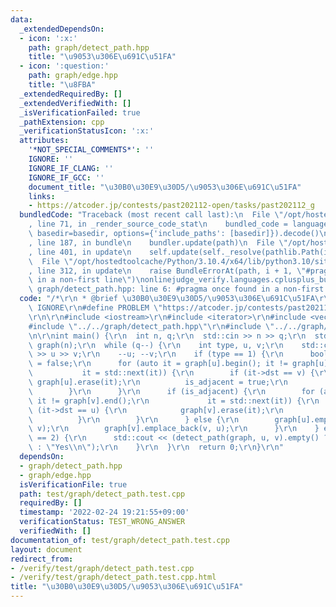 ```yaml
---
data:
  _extendedDependsOn:
  - icon: ':x:'
    path: graph/detect_path.hpp
    title: "\u9053\u306E\u691C\u51FA"
  - icon: ':question:'
    path: graph/edge.hpp
    title: "\u8FBA"
  _extendedRequiredBy: []
  _extendedVerifiedWith: []
  _isVerificationFailed: true
  _pathExtension: cpp
  _verificationStatusIcon: ':x:'
  attributes:
    '*NOT_SPECIAL_COMMENTS*': ''
    IGNORE: ''
    IGNORE_IF_CLANG: ''
    IGNORE_IF_GCC: ''
    document_title: "\u30B0\u30E9\u30D5/\u9053\u306E\u691C\u51FA"
    links:
    - https://atcoder.jp/contests/past202112-open/tasks/past202112_g
  bundledCode: "Traceback (most recent call last):\n  File \"/opt/hostedtoolcache/Python/3.10.4/x64/lib/python3.10/site-packages/onlinejudge_verify/documentation/build.py\"\
    , line 71, in _render_source_code_stat\n    bundled_code = language.bundle(stat.path,\
    \ basedir=basedir, options={'include_paths': [basedir]}).decode()\n  File \"/opt/hostedtoolcache/Python/3.10.4/x64/lib/python3.10/site-packages/onlinejudge_verify/languages/cplusplus.py\"\
    , line 187, in bundle\n    bundler.update(path)\n  File \"/opt/hostedtoolcache/Python/3.10.4/x64/lib/python3.10/site-packages/onlinejudge_verify/languages/cplusplus_bundle.py\"\
    , line 401, in update\n    self.update(self._resolve(pathlib.Path(included), included_from=path))\n\
    \  File \"/opt/hostedtoolcache/Python/3.10.4/x64/lib/python3.10/site-packages/onlinejudge_verify/languages/cplusplus_bundle.py\"\
    , line 312, in update\n    raise BundleErrorAt(path, i + 1, \"#pragma once found\
    \ in a non-first line\")\nonlinejudge_verify.languages.cplusplus_bundle.BundleErrorAt:\
    \ graph/detect_path.hpp: line 6: #pragma once found in a non-first line\n"
  code: "/*\r\n * @brief \u30B0\u30E9\u30D5/\u9053\u306E\u691C\u51FA\r\n */\r\n#define\
    \ IGNORE\r\n#define PROBLEM \"https://atcoder.jp/contests/past202112-open/tasks/past202112_g\"\
    \r\n\r\n#include <iostream>\r\n#include <iterator>\r\n#include <vector>\r\n\r\n\
    #include \"../../graph/detect_path.hpp\"\r\n#include \"../../graph/edge.hpp\"\r\
    \n\r\nint main() {\r\n  int n, q;\r\n  std::cin >> n >> q;\r\n  std::vector<std::vector<Edge<bool>>>\
    \ graph(n);\r\n  while (q--) {\r\n    int type, u, v;\r\n    std::cin >> type\
    \ >> u >> v;\r\n    --u; --v;\r\n    if (type == 1) {\r\n      bool is_adjacent\
    \ = false;\r\n      for (auto it = graph[u].begin(); it != graph[u].end();\r\n\
    \           it = std::next(it)) {\r\n        if (it->dst == v) {\r\n         \
    \ graph[u].erase(it);\r\n          is_adjacent = true;\r\n          break;\r\n\
    \        }\r\n      }\r\n      if (is_adjacent) {\r\n        for (auto it = graph[v].begin();\
    \ it != graph[v].end();\r\n             it = std::next(it)) {\r\n          if\
    \ (it->dst == u) {\r\n            graph[v].erase(it);\r\n            break;\r\n\
    \          }\r\n        }\r\n      } else {\r\n        graph[u].emplace_back(u,\
    \ v);\r\n        graph[v].emplace_back(v, u);\r\n      }\r\n    } else if (type\
    \ == 2) {\r\n      std::cout << (detect_path(graph, u, v).empty() ? \"No\\n\"\
    \ : \"Yes\\n\");\r\n    }\r\n  }\r\n  return 0;\r\n}\r\n"
  dependsOn:
  - graph/detect_path.hpp
  - graph/edge.hpp
  isVerificationFile: true
  path: test/graph/detect_path.test.cpp
  requiredBy: []
  timestamp: '2022-02-24 19:21:55+09:00'
  verificationStatus: TEST_WRONG_ANSWER
  verifiedWith: []
documentation_of: test/graph/detect_path.test.cpp
layout: document
redirect_from:
- /verify/test/graph/detect_path.test.cpp
- /verify/test/graph/detect_path.test.cpp.html
title: "\u30B0\u30E9\u30D5/\u9053\u306E\u691C\u51FA"
---
```


